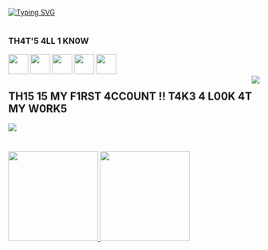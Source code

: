 [![Typing SVG](https://readme-typing-svg.demolab.com/?lines=W3LC0M3+T0+W0LFG4NG'5+P4G3;TURM1NH4+D0+D1D1+😂🤣)](https://git.io/typing-svg)



#
<h3 align = "left">TH4T'5 4LL 1 KN0W</h3>
<div>
          <img src="https://cdn.jsdelivr.net/gh/devicons/devicon@latest/icons/python/python-plain.svg" width="40" height="40"/>
          <img src="https://cdn.jsdelivr.net/gh/devicons/devicon@latest/icons/arduino/arduino-original-wordmark.svg" width="40" height="40"/>
          <img src="https://cdn.jsdelivr.net/gh/devicons/devicon@latest/icons/c/c-plain.svg" width="40" height="40"/>
          <img src="https://cdn.jsdelivr.net/gh/devicons/devicon@latest/icons/cplusplus/cplusplus-plain.svg" width="40" height="40"/>
          <img src="https://cdn.jsdelivr.net/gh/devicons/devicon@latest/icons/html5/html5-plain.svg" width = "40" height = "40"/>
</div>
<div><img align="right" src  = "https://i.pinimg.com/originals/b7/1d/d5/b71dd5abd140d26b161da64534e76408.gif"/></div>

<div>
          <h2 align = "left">TH15 15 MY F1RST 4CC0UNT !! T4K3 4 L00K 4T MY W0RK5</h2>
          <a href = "https://github.com/w0lfg4ng/Turminha-do-Didi-">
          <img align="center" src="https://github-readme-stats.vercel.app/api/pin/?username=w0lfg4ng&repo=Turminha-do-Didi-&theme=dark" />
          </a>
</div>

#           
          

<div>
<a href="https://github.com/w0lfg4ng">
<img loading="lazy" height="180em" src="https://github-readme-stats.vercel.app/api/top-langs/?username=w0lfg4ng&layout=compact&langs_count=7&theme=dracula"/>
<img loading="lazy" height="180em" src="https://github-readme-stats.vercel.app/api?username=w0lfg4ng&show_icons=true&theme=dracula&include_all_commits=true&count_private=true"/>
</div>
